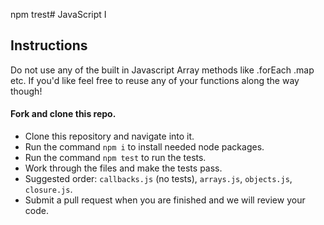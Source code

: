 npm trest# JavaScript I

## Instructions

Do not use any of the built in Javascript Array methods like .forEach .map etc. If you'd like feel free to reuse any of your functions along the way though! 

#### Fork and clone this repo.
* Clone this repository and navigate into it.
* Run the command `npm i` to install needed node packages.
* Run the command `npm test` to run the tests.
* Work through the files and make the tests pass.
* Suggested order: `callbacks.js` (no tests), `arrays.js`, `objects.js`, `closure.js`.
* Submit a pull request when you are finished and we will review your code.
